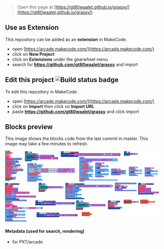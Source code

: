  


> Open this page at [https://gt80waalet.github.io/grassy/](https://gt80waalet.github.io/grassy/)

## Use as Extension

This repository can be added as an **extension** in MakeCode.

* open [https://arcade.makecode.com/](https://arcade.makecode.com/)
* click on **New Project**
* click on **Extensions** under the gearwheel menu
* search for **https://github.com/gt80waalet/grassy** and import

## Edit this project ![Build status badge](https://github.com/gt80waalet/grassy/workflows/MakeCode/badge.svg)

To edit this repository in MakeCode.

* open [https://arcade.makecode.com/](https://arcade.makecode.com/)
* click on **Import** then click on **Import URL**
* paste **https://github.com/gt80waalet/grassy** and click import

## Blocks preview

This image shows the blocks code from the last commit in master.
This image may take a few minutes to refresh.

![A rendered view of the blocks](https://github.com/gt80waalet/grassy/raw/master/.github/makecode/blocks.png)

#### Metadata (used for search, rendering)

* for PXT/arcade
<script src="https://makecode.com/gh-pages-embed.js"></script><script>makeCodeRender("{{ site.makecode.home_url }}", "{{ site.github.owner_name }}/{{ site.github.repository_name }}");</script>
